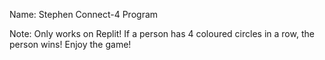 Name: Stephen
Connect-4 Program

Note: Only works on Replit!
If a person has 4 coloured circles in a row, the person wins! Enjoy the game!
